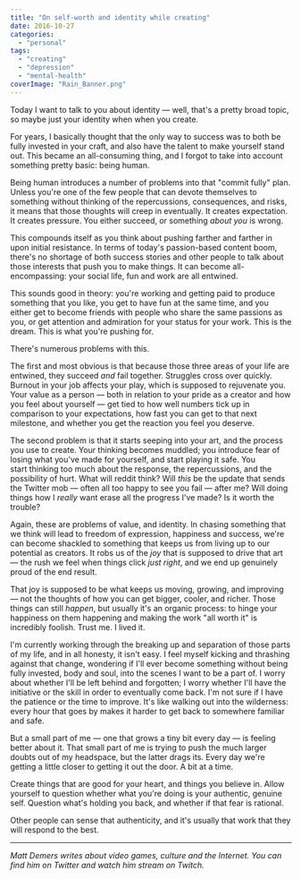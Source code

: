 ```yaml
---
title: "On self-worth and identity while creating"
date: 2016-10-27
categories: 
  - "personal"
tags: 
  - "creating"
  - "depression"
  - "mental-health"
coverImage: "Rain_Banner.png"
---
```


Today I want to talk to you about identity — well, that's a pretty broad topic, so maybe just your identity when when you create.

For years, I basically thought that the only way to success was to both be fully invested in your craft, and also have the talent to make yourself stand out. This became an all-consuming thing, and I forgot to take into account something pretty basic: being human.

<!--more-->

Being human introduces a number of problems into that "commit fully" plan. Unless you're one of the few people that can devote themselves to something without thinking of the repercussions, consequences, and risks, it means that those thoughts will creep in eventually. It creates expectation. It creates pressure. You either succeed, or something _about you_ is wrong.

This compounds itself as you think about pushing farther and farther in upon initial resistance. In terms of today's passion-based content boom, there's no shortage of both success stories and other people to talk about those interests that push you to make things. It can become all-encompassing: your social life, fun and work are all entwined.

This sounds good in theory: you're working and getting paid to produce something that you like, you get to have fun at the same time, and you either get to become friends with people who share the same passions as you, or get attention and admiration for your status for your work. This is the dream. This is what you're pushing for.

There's numerous problems with this.

The first and most obvious is that because those three areas of your life are entwined, they succeed _and_ fail together. Struggles cross over quickly. Burnout in your job affects your play, which is supposed to rejuvenate you. Your value as a person — both in relation to your pride as a creator and how you feel about yourself — get tied to how well numbers tick up in comparison to your expectations, how fast you can get to that next milestone, and whether you get the reaction you feel you deserve.

The second problem is that it starts seeping into your art, and the process you use to create. Your thinking becomes muddled; you introduce fear of losing what you've made for yourself, and start playing it safe. You start thinking too much about the response, the repercussions, and the possibility of hurt. What will reddit think? Will _this_ be the update that sends the Twitter mob — often all too happy to see you fail — after me? Will doing things how I _really_ want erase all the progress I've made? Is it worth the trouble?

Again, these are problems of value, and identity. In chasing something that we think will lead to freedom of expression, happiness and success, we're can become shackled to something that keeps us from living up to our potential as creators. It robs us of the _joy_ that is supposed to drive that art — the rush we feel when things click _just right_, and we end up genuinely proud of the end result.

That joy is supposed to be what keeps us moving, growing, and improving — not the thoughts of how you can get bigger, cooler, and richer. Those things can still _happen_, but usually it's an organic process: to hinge your happiness on them happening and making the work "all worth it" is incredibly foolish. Trust me. I lived it.

I'm currently working through the breaking up and separation of those parts of my life, and in all honesty, it isn't easy. I feel myself kicking and thrashing against that change, wondering if I'll ever become something without being fully invested, body and soul, into the scenes I want to be a part of. I worry about whether I'll be left behind and forgotten; I worry whether I'll have the initiative or the skill in order to eventually come back. I'm not sure if I have the patience or the time to improve. It's like walking out into the wilderness: every hour that goes by makes it harder to get back to somewhere familiar and safe.

But a small part of me — one that grows a tiny bit every day — is feeling better about it. That small part of me is trying to push the much larger doubts out of my headspace, but the latter drags its. Every day we're getting a little closer to getting it out the door. A bit at a time.

Create things that are good for your heart, and things you believe in. Allow yourself to question whether what you're doing is your authentic, genuine self. Question what's holding you back, and whether if that fear is rational.

Other people can sense that authenticity, and it's usually that work that they will respond to the best.

* * *

_Matt Demers writes about video games, culture and the Internet. You can find him on Twitter and watch him stream on Twitch._
